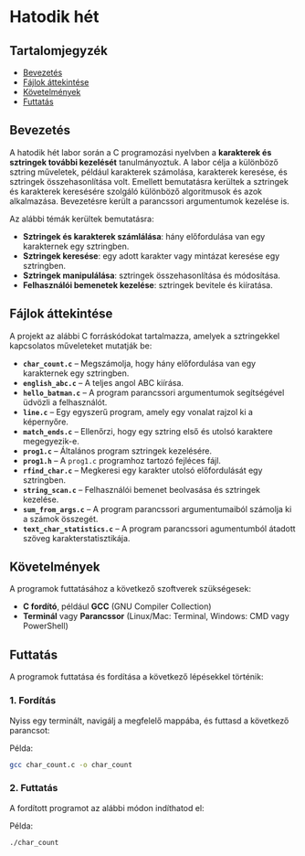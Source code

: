 # Hatodik hét

## Tartalomjegyzék
- [Bevezetés](#bevezetés)
- [Fájlok áttekintése](#fájlok-áttekintése)
- [Követelmények](#követelmények)
- [Futtatás](#futtatás)

## Bevezetés
A hatodik hét labor során a C programozási nyelvben a **karakterek és sztringek további kezelését** tanulmányoztuk. A labor célja a különböző sztring műveletek, például karakterek számolása, karakterek keresése, és sztringek összehasonlítása volt. Emellett bemutatásra kerültek a sztringek és karakterek keresésére szolgáló különböző algoritmusok és azok alkalmazása. Bevezetésre került a parancssori argumentumok kezelése is.

Az alábbi témák kerültek bemutatásra:
- **Sztringek és karakterek számlálása**: hány előfordulása van egy karakternek egy sztringben.
- **Sztringek keresése**: egy adott karakter vagy mintázat keresése egy sztringben.
- **Sztringek manipulálása**: sztringek összehasonlítása és módosítása.
- **Felhasználói bemenetek kezelése**: sztringek bevitele és kiíratása.

## Fájlok áttekintése
A projekt az alábbi C forráskódokat tartalmazza, amelyek a sztringekkel kapcsolatos műveleteket mutatják be:

- **`char_count.c`** – Megszámolja, hogy hány előfordulása van egy karakternek egy sztringben.
- **`english_abc.c`** – A teljes angol ABC kiírása.
- **`hello_batman.c`** – A program parancssori argumentumok segítségével üdvözli a felhasználót.
- **`line.c`** – Egy egyszerű program, amely egy vonalat rajzol ki a képernyőre.
- **`match_ends.c`** – Ellenőrzi, hogy egy sztring első és utolsó karaktere megegyezik-e.
- **`prog1.c`** – Általános program sztringek kezelésére.
- **`prog1.h`** – A `prog1.c` programhoz tartozó fejléces fájl.
- **`rfind_char.c`** – Megkeresi egy karakter utolsó előfordulását egy sztringben.
- **`string_scan.c`** – Felhasználói bemenet beolvasása és sztringek kezelése.
- **`sum_from_args.c`** – A program parancssori argumentumaiból számolja ki a számok összegét.
- **`text_char_statistics.c`** – A program parancssori agumentumból átadott szöveg karakterstatisztikája.

## Követelmények
A programok futtatásához a következő szoftverek szükségesek:
- **C fordító**, például **GCC** (GNU Compiler Collection)
- **Terminál** vagy **Parancssor** (Linux/Mac: Terminal, Windows: CMD vagy PowerShell)

## Futtatás
A programok futtatása és fordítása a következő lépésekkel történik:

### **1. Fordítás**
Nyiss egy terminált, navigálj a megfelelő mappába, és futtasd a következő parancsot:

Példa:
```bash
gcc char_count.c -o char_count
```

### **2. Futtatás**

A fordított programot az alábbi módon indíthatod el:

Példa:
```bash
./char_count
```